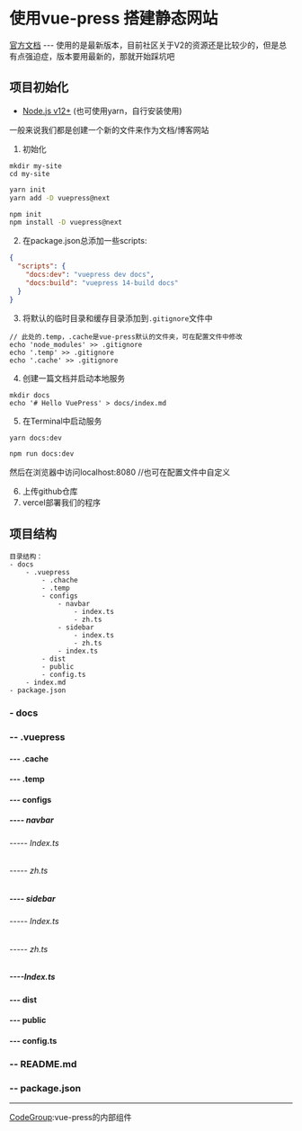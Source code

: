 # 使用vue-press <Badge type="tip" text="v2" vertical="top" />搭建静态网站
[官方文档](https://v2.vuepress.vuejs.org/zh/)   --- 使用的是最新版本，目前社区关于V2的资源还是比较少的，但是总有点强迫症，版本要用最新的，那就开始踩坑吧

## 项目初始化

- [Node.js v12+](https://nodejs.org/en/) (也可使用yarn，自行安装使用)

一般来说我们都是创建一个新的文件来作为文档/博客网站

1. 初始化

```shell
mkdir my-site
cd my-site
```
<CodeGroup>
  <CodeGroupItem title="YARN" active>

```bash
yarn init
yarn add -D vuepress@next
```

  </CodeGroupItem>

  <CodeGroupItem title="NPM">

```bash
npm init
npm install -D vuepress@next
```

  </CodeGroupItem>
</CodeGroup>

2. 在package.json总添加一些scripts:

```json
{
  "scripts": {
    "docs:dev": "vuepress dev docs",
    "docs:build": "vuepress 14-build docs"
  }
}
```

3. 将默认的临时目录和缓存目录添加到`.gitignore`文件中

```shell
// 此处的.temp，.cache是vue-press默认的文件夹，可在配置文件中修改
echo 'node_modules' >> .gitignore
echo '.temp' >> .gitignore
echo '.cache' >> .gitignore
```

4. 创建一篇文档并启动本地服务

```shell
mkdir docs
echo '# Hello VuePress' > docs/index.md
```

5. 在Terminal中启动服务
  <CodeGroup>
    <CodeGroupItem title="YARN" active>

```bash
yarn docs:dev
```

  </CodeGroupItem>

  <CodeGroupItem title="NPM">

```bash
npm run docs:dev
```

  </CodeGroupItem>
</CodeGroup>
然后在浏览器中访问localhost:8080 //也可在配置文件中自定义

6. 上传github仓库
7. vercel部署我们的程序

## 项目结构 

```shell
目录结构：
- docs
	- .vuepress
		- .chache
		- .temp
		- configs
			- navbar
				- index.ts
				- zh.ts
			- sidebar
				- index.ts
				- zh.ts
			- index.ts
		- dist
		- public
		- config.ts
	- index.md
- package.json
```

### - docs

### -- .vuepress

#### --- .cache

#### --- .temp

#### --- configs

##### ---- navbar

###### ----- Index.ts

###### ----- zh.ts

##### ---- sidebar

###### ----- Index.ts

###### ----- zh.ts

##### ----Index.ts

#### --- dist

#### --- public

#### --- config.ts

### -- README.md

### -- package.json








---



[CodeGroup](https://v2.vuepress.vuejs.org/zh/reference/default-theme/components.html#codegroup):vue-press的内部组件

